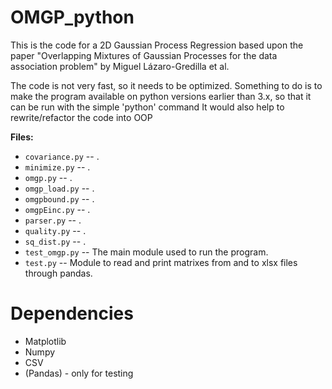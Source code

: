 # OMGP_python
This is the code for a 2D Gaussian Process Regression based upon the paper "Overlapping Mixtures of Gaussian Processes for the data association problem" by Miguel Lázaro-Gredilla et al.

The code is not very fast, so it needs to be optimized.
Something to do is to make the program available on python versions earlier than 3.x, so that it can be run with the simple 'python' command
It would also help to rewrite/refactor the code into OOP

**Files:**<br/>
* `covariance.py` -- . <br/>
* `minimize.py` -- .  <br/>
* `omgp.py` -- .  <br/>
* `omgp_load.py` -- . <br/>
* `omgpbound.py` -- . <br/>
* `omgpEinc.py` -- .  <br/>
* `parser.py` -- .  <br/>
* `quality.py` -- . <br/>
* `sq_dist.py` -- . <br/>
* `test_omgp.py` -- The main module used to run the program.  <br/>
* `test.py` -- Module to read and print matrixes from and to xlsx files through pandas.  <br/>

Dependencies
============
* Matplotlib
* Numpy
* CSV
* (Pandas) - only for testing
